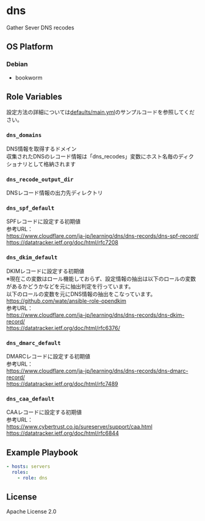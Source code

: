 dns
=================

Gather Sever DNS recodes

OS Platform
-----------------

### Debian

- bookworm

Role Variables
--------------

設定方法の詳細については[defaults/main.yml](defaults/main.yml)のサンプルコードを参照してください。

### `dns_domains`

DNS情報を取得するドメイン  
収集されたDNSのレコード情報は「dns_recodes」変数にホスト名毎のディクショナリとして格納されます

### `dns_recode_output_dir`

DNSレコード情報の出力先ディレクトリ

### `dns_spf_default`

SPFレコードに設定する初期値  
参考URL：  
https://www.cloudflare.com/ja-jp/learning/dns/dns-records/dns-spf-record/  
https://datatracker.ietf.org/doc/html/rfc7208

### `dns_dkim_default`

DKIMレコードに設定する初期値  
※現在この変数はロール機能しておらず、設定情報の抽出は以下のロールの変数があるかどうかなどを元に抽出判定を行っています。  
以下のロールの変数を元にDNS情報の抽出をこなっています。  
https://github.com/wate/ansible-role-opendkim  
参考URL：  
https://www.cloudflare.com/ja-jp/learning/dns/dns-records/dns-dkim-record/  
https://datatracker.ietf.org/doc/html/rfc6376/

### `dns_dmarc_default`

DMARCレコードに設定する初期値  
参考URL：  
https://www.cloudflare.com/ja-jp/learning/dns/dns-records/dns-dmarc-record/  
https://datatracker.ietf.org/doc/html/rfc7489

### `dns_caa_default`

CAAレコードに設定する初期値  
参考URL：  
https://www.cybertrust.co.jp/sureserver/support/caa.html  
https://datatracker.ietf.org/doc/html/rfc6844

Example Playbook
--------------

```yaml
- hosts: servers
  roles:
    - role: dns
```

License
--------------

Apache License 2.0
